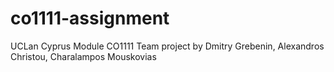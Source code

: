 # co1111-assignment

UCLan Cyprus Module CO1111 Team project by Dmitry Grebenin, Alexandros Christou, Charalampos Mouskovias
